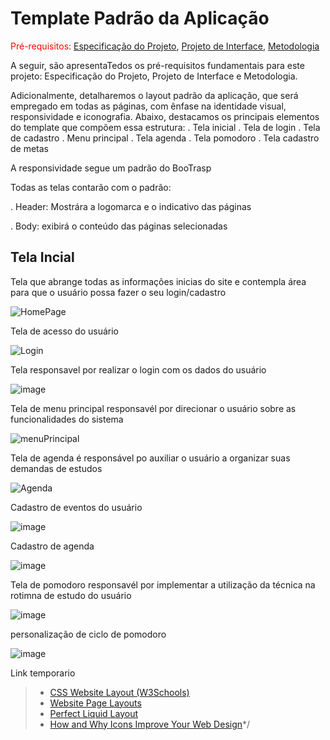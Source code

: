 # Template Padrão da Aplicação

<span style="color:red">Pré-requisitos: <a href="2-Especificação do Projeto.md"> Especificação do Projeto</a></span>, <a href="3-Projeto de Interface.md"> Projeto de Interface</a>, <a href="4-Metodologia.md"> Metodologia</a>

A seguir, são apresentaTedos os pré-requisitos fundamentais para este projeto: Especificação do Projeto, Projeto de Interface e Metodologia. 

Adicionalmente, detalharemos o layout padrão da aplicação, que será empregado em todas as páginas, com ênfase na identidade visual, responsividade e iconografia. Abaixo, destacamos os principais elementos do template que compõem essa estrutura:
. Tela inicial 
. Tela de login 
. Tela de cadastro 
. Menu principal 
. Tela agenda 
. Tela pomodoro
. Tela cadastro de metas 

A responsividade segue um padrão do BooTrasp 

Todas as telas contarão com o padrão:

. Header: Mostrára a logomarca e o indicativo das páginas

. Body: exibirá o conteúdo das páginas selecionadas

## Tela Incial 

Tela que abrange todas as informações inicias do site e contempla área para que o usuário possa fazer o seu login/cadastro

![HomePage](https://github.com/ICEI-PUC-Minas-PMV-ADS/pmv-ads-2023-2-e2-proj-int-t4-studyset/assets/19398297/7dd85f1a-0d39-4f23-b1c6-d388ea2efa7b)

Tela de acesso do usuário

![Login](https://github.com/ICEI-PUC-Minas-PMV-ADS/pmv-ads-2023-2-e2-proj-int-t4-studyset/assets/129237541/604a01ad-d926-47c8-904f-ebce79733883)

Tela responsavel por realizar o login com os dados do usuário 

![image](https://github.com/ICEI-PUC-Minas-PMV-ADS/pmv-ads-2023-2-e2-proj-int-t4-studyset/assets/19398297/9b9d6371-0e8d-42a0-a38c-ac5be4287e89)

Tela de menu principal responsavél por direcionar o usuário sobre as funcionalidades do sistema 

![menuPrincipal](https://github.com/ICEI-PUC-Minas-PMV-ADS/pmv-ads-2023-2-e2-proj-int-t4-studyset/assets/129237541/9ade5965-7b6c-4a7f-a02b-f7e86413e345)

Tela de agenda é responsável po auxiliar o usuário a organizar suas demandas de estudos 

![Agenda](https://github.com/ICEI-PUC-Minas-PMV-ADS/pmv-ads-2023-2-e2-proj-int-t4-studyset/assets/129237541/99223d6b-2ca8-4856-8a7b-e0daf5c52dad)

Cadastro de eventos do usuário 

![image](https://github.com/ICEI-PUC-Minas-PMV-ADS/pmv-ads-2023-2-e2-proj-int-t4-studyset/assets/19398297/12fd347f-e889-46c6-bf45-03c2945d8fe2)

Cadastro de agenda 

![image](https://github.com/ICEI-PUC-Minas-PMV-ADS/pmv-ads-2023-2-e2-proj-int-t4-studyset/assets/19398297/8b42dff2-d217-4f1f-a421-7c517ba5ad21)

Tela de pomodoro responsavél por implementar a utilização da técnica na rotimna de estudo do usuário

![image](https://github.com/ICEI-PUC-Minas-PMV-ADS/pmv-ads-2023-2-e2-proj-int-t4-studyset/assets/19398297/d8607fec-44cc-4811-be7b-3c7cbedd863f)

personalização de ciclo de pomodoro 

![image](https://github.com/ICEI-PUC-Minas-PMV-ADS/pmv-ads-2023-2-e2-proj-int-t4-studyset/assets/19398297/8563dd53-ffcf-4a1a-a488-f8dbc5416061)









Link temporario 
>
> - [CSS Website Layout (W3Schools)](https://www.w3schools.com/css/css_website_layout.asp)
> - [Website Page Layouts](http://www.cellbiol.com/bioinformatics_web_development/chapter-3-your-first-web-page-learning-html-and-css/website-page-layouts/)
> - [Perfect Liquid Layout](https://matthewjamestaylor.com/perfect-liquid-layouts)
> - [How and Why Icons Improve Your Web Design](https://usabilla.com/blog/how-and-why-icons-improve-you-web-design/)*/
